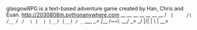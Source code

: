 glasgowRPG is a text-based adventure game created by Han, Chris and Euan.
http://2030808m.pythonanywhere.com
     __             __   __   __        __   __   __
    / _` |     /\  /__` / _` /  \ |  | |__) |__) / _`
___ \__> |___ /~~\ .__/ \__> \__/ |/\| |  \ |    \__>
